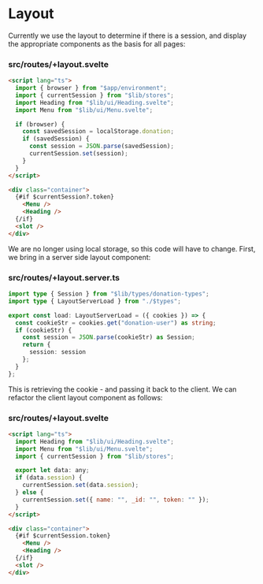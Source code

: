 # Layout

Currently we use the layout to determine if there is a session, and display the appropriate components as the basis for all pages:

### src/routes/+layout.svelte

~~~html
<script lang="ts">
  import { browser } from "$app/environment";
  import { currentSession } from "$lib/stores";
  import Heading from "$lib/ui/Heading.svelte";
  import Menu from "$lib/ui/Menu.svelte";

  if (browser) {
    const savedSession = localStorage.donation;
    if (savedSession) {
      const session = JSON.parse(savedSession);
      currentSession.set(session);
    }
  }
</script>

<div class="container">
  {#if $currentSession?.token}
    <Menu />
    <Heading />
  {/if}
  <slot />
</div>
~~~

We are no longer using local storage, so this code will have to change. First, we bring in a server side layout component:

### src/routes/+layout.server.ts

~~~typescript
import type { Session } from "$lib/types/donation-types";
import type { LayoutServerLoad } from "./$types";

export const load: LayoutServerLoad = ({ cookies }) => {
  const cookieStr = cookies.get("donation-user") as string;
  if (cookieStr) {
    const session = JSON.parse(cookieStr) as Session;
    return {
      session: session
    };
  }
};
~~~

This is retrieving the cookie - and passing it back to the client. We can refactor the client layout component as follows:

### src/routes/+layout.svelte

~~~html
<script lang="ts">
  import Heading from "$lib/ui/Heading.svelte";
  import Menu from "$lib/ui/Menu.svelte";
  import { currentSession } from "$lib/stores";

  export let data: any;
  if (data.session) {
    currentSession.set(data.session);
  } else {
    currentSession.set({ name: "", _id: "", token: "" });
  }
</script>

<div class="container">
  {#if $currentSession.token}
    <Menu />
    <Heading />
  {/if}
  <slot />
</div>
~~~

